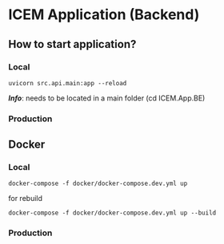 # ICEM Application (Backend)

## How to start application?

### Local

`uvicorn src.api.main:app --reload`

***Info***: needs to be located in a main folder (cd ICEM.App.BE)

### Production

## Docker

### Local
`docker-compose -f docker/docker-compose.dev.yml up`

for rebuild

`docker-compose -f docker/docker-compose.dev.yml up --build`

### Production